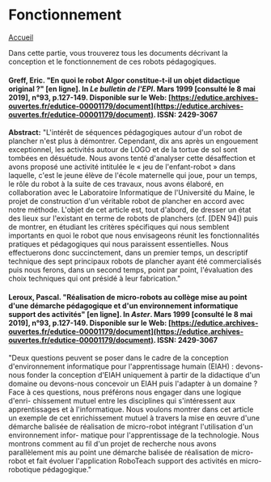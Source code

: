 # Fonctionnement

[Accueil](accueil.md)

Dans cette partie, vous trouverez tous les documents décrivant la conception et le fonctionnement de ces robots pédagogiques. 

#### Greff, Eric. "En quoi le robot Algor constitue-t-il un objet didactique original ?" [en ligne]. In _Le bulletin de l'EPI_. Mars 1999 [consulté le 8 mai 2019], n°93, p.127-149. Disponible sur le Web: [https://edutice.archives-ouvertes.fr/edutice-00001179/document](https://edutice.archives-ouvertes.fr/edutice-00001179/document). ISSN: 2429-3067

**Abstract:** "L'intérêt de séquences pédagogiques autour d'un robot de plancher n'est plus à démontrer. Cependant, dix ans après un engouement exceptionnel, les activités autour de LOGO et de la tortue de sol sont tombées en désuétude. Nous avons tenté d'analyser cette désaffection et avons proposé une activité intitulée le « jeu de l'enfant-robot » dans laquelle, c'est le jeune élève de l'école maternelle qui joue, pour un temps, le rôle du robot à la suite de ces travaux, nous avons élaboré, en collaboration avec le Laboratoire Informatique de l'Université du Maine, le projet de construction d'un véritable robot de plancher en accord avec notre méthode. L'objet de cet article est, tout d'abord, de dresser un état des lieux sur l'existant en terme de robots de planchers (cf. [DEN 94]) puis de montrer, en étudiant les critères spécifiques qui nous semblent importants en quoi le robot que nous envisageons réunit les fonctionnalités pratiques et pédagogiques qui nous paraissent essentielles. Nous effectuerons donc succinctement, dans un premier temps, un descriptif technique des sept principaux robots de plancher ayant été commercialisés puis nous ferons, dans un second temps, point par point, l'évaluation des choix techniques qui ont présidé à leur fabrication."

#### Leroux, Pascal. "Réalisation de micro-robots au collège mise au point d'une démarche pédagogique et d'un environnement informatique support des activités" [en ligne]. In _Aster_. Mars 1999 [consulté le 8 mai 2019], n°93, p.127-149. Disponible sur le Web: [https://edutice.archives-ouvertes.fr/edutice-00001179/document](https://edutice.archives-ouvertes.fr/edutice-00001179/document). ISSN: 2429-3067

"Deux questions peuvent se poser dans le cadre de la conception d'environnement informatique pour l'apprentissage humain (EIAH) : devons-nous fonder la conception d'EIAH uniquement à partir de la didactique d'un domaine ou devons-nous concevoir un EIAH puis l'adapter à un domaine ? Face à ces questions, nous préférons nous engager dans une logique d'enri- chissement mutuel entre les disciplines qui s'intéressent aux apprentissages et à l'informatique. Nous voulons montrer dans cet article un exemple de cet enrichissement mutuel à travers la mise en œuvre d'une démarche balisée de réalisation de micro-robot intégrant l'utilisation d'un environnement infor- matique pour l'apprentissage de la technologie. Nous montrons comment au fil d'un projet de recherche nous avons parallèlement mis au point une démarche balisée de réalisation de micro-robot et fait évoluer l'application RoboTeach support des activités en micro-robotique pédagogique."
